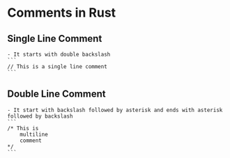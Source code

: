 # Comments in Rust


## Single Line Comment 
    - It starts with double backslash 
    ```
    // This is a single line comment
    ```

## Double Line Comment
    - It start with backslash followed by asterisk and ends with asterisk followed by backslash
    ```
    /* This is 
        multiline 
        comment
    */
    ```